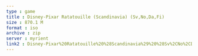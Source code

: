 ```yaml
---
type : game
title : Disney-Pixar Ratatouille (Scandinavia) (Sv,No,Da,Fi)
size : 870.1 M
format : iso
archive : zip
server : myrient
link2 : Disney-Pixar%20Ratatouille%20%28Scandinavia%29%20%28Sv%2CNo%2CDa%2CFi%29
---
```

